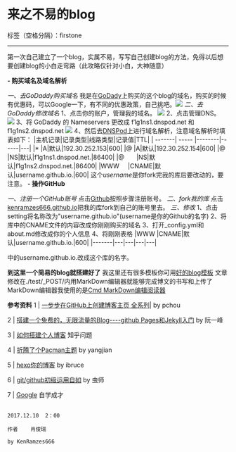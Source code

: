 ﻿# 来之不易的blog

标签（空格分隔）：firstone 

---
   第一次自己建立了一个blog，实属不易，写写自己创建blog的方法，免得以后想要创建blog的小白走弯路（此攻略仅针对小白，大神随意）
   



 **- 购买域名及域名解析**




  *一、去GoDaddy购买域名*
  我是在[GoDady][1]上购买的这个blog的域名，购买的时候有优惠码，可以Google一下，有不同的优惠政策，自己挑吧。![][2]
  *二、去GoDaddy修改域名*
  1、点击你的账户，管理我的域名。
  ![][3]
  2、点击管理DNS。
  ![][4]
  3、将 GoDaddy 的 Nameservers 更改成 f1g1ns1.dnspod.net 和 f1g1ns2.dnspod.net
  ![][5]
   4、然后去[DNSPod][6]上进行域名解析，注意域名解析时填表如下：
|主机记录|记录类型|线路类型|记录值|TTL|
| -------| -----  |--------|------|---|
|*       |A|默认|192.30.252.153|600|
|@       |A|默认|192.30.252.154|600|
|@       |NS|默认|f1g1ns1.dnspod.net.|86400|
|@       |NS|默认|f1g1ns2.dnspod.net.|86400|
|WWW     |CNAME|默认|username.github.io.|600|
这个*username*是你fork完我的库后要改动的，要注意。
**- 操作GitHub**



*一、注册一个GitHub账号*
  点击[Github][7]按照步骤注册账号。
*二、fork我的库*
  点击[kenramzes666.github.io][8]把我的库fork到自己的账号里去。
*三、修改*
  1、点击setting将名称改为"username.github.io"(username是你的Github的名字)
  2、将库中的CNAME文件的内容改成你刚刚购买的域名
  3、打开_config.yml和about.md修改成你的个人信息
  4、将刚刚表格
  |WWW     |CNAME|默认|username.github.io.|600|
  |-------|---|---|---|---|
 
 中的username.github.io.改成这个库的名字。
 
 
 
 **到这里一个简易的blog就搭建好了**
 我这里还有很多模板你可用[好的blog模板][9]
 文章修改在./test/_POST/内用MarkDown编辑器就能够完成博文的书写和上传了
 MarkDown编辑器我使用的是[Cmd MarkDown编辑阅读器][10]
 
 **参考资料**
1 | [一步步在GitHub上创建博客主页 全系列][11]| by pchou

2 | [搭建一个免费的，无限流量的Blog----github Pages和Jekyll入门][12] by 阮一峰

3 | [如何搭建个人博客][13] 知乎问题

4 | [折腾了个Pacman主题][14] by yangjian

5 | [hexo你的博客][15] by ibruce

6 | [git/github初级运用自如][16] by 虫师

7 | [Google][17] 自学成才
 



                                                                              2017.12.10  2：00
                                                                              作者    肖俊瑞
                                                                              by KenRamzes666

  [1]: https://sg.godaddy.com/zh/offers/domains?isc=gennbacn07&countryview=1&currencytype=CNY&mkwid=1jXK3KLS5_pcrid_18782177220_pdv_c_
  [2]: http://openmindclub.qiniudn.com/omt/BuildBlog02.jpg
  [3]: http://openmindclub.qiniudn.com/omt/BuildBlog016.jpg
  [4]: http://openmindclub.qiniudn.com/omt/BuildBlog017.jpg
  [5]: http://openmindclub.qiniudn.com/omt/BuildBlog018.jpg
  [6]: https://www.dnspod.cn/
  [7]: https://github.com/
  [8]: https://github.com/KenRamzes/KenRamzes.github.io
  [9]: https://github.com/cnfeat/GoodThingList/blob/master/GoodJekyllBlogList.md
  [10]: https://www.zybuluo.com/
  [11]: http://www.pchou.info/ssgithubPage/2013-01-03-build-github-blog-page-01.html
  [12]: http://www.ruanyifeng.com/blog/2012/08/blogging_with_jekyll.html
  [13]: https://www.zhihu.com/question/20463581
  [14]: http://wuchong.me/blog/2014/01/24/change-to-pacman/
  [15]: http://ibruce.info/2013/11/22/hexo-your-blog/
  [16]: http://www.cnblogs.com/fnng/archive/2012/01/07/2315685.html
  [17]: https://www.google.com/

